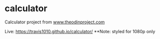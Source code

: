# calculator
Calculator project from www.theodinproject.com

Live: https://travis1010.github.io/calculator/ **Note: styled for 1080p only
